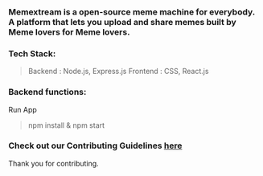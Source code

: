 <h3> Memextream is a open-source meme machine for everybody. 
 A platform that lets you upload and share memes built by Meme lovers for Meme lovers.
</h3>

### Tech Stack:
>Backend : Node.js, Express.js
>Frontend : CSS, React.js

### Backend functions:
Run App 
>npm install & npm start

### Check out our Contributing Guidelines [here](https://github.com/shubhamcodez/OpenMeme/blob/v2.0/CONTRIBUTING.md)
Thank you for contributing.
